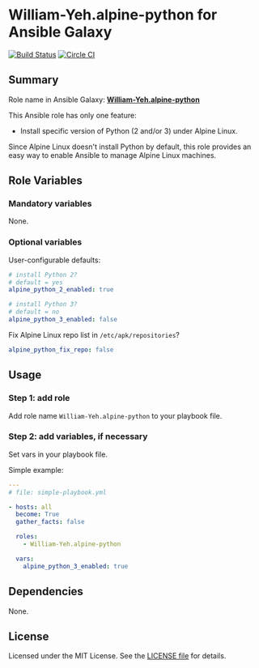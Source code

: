 
William-Yeh.alpine-python for Ansible Galaxy
============

[![Build Status](https://travis-ci.org/William-Yeh/ansible-alpine-python.svg?branch=master)](https://travis-ci.org/William-Yeh/ansible-alpine-python) [![Circle CI](https://circleci.com/gh/William-Yeh/ansible-alpine-python.svg?style=shield)](https://circleci.com/gh/William-Yeh/ansible-alpine-python)


## Summary

Role name in Ansible Galaxy: **[William-Yeh.alpine-python](https://galaxy.ansible.com/William-Yeh/alpine-python/)**

This Ansible role has only one feature:

 - Install specific version of Python (2 and/or 3) under Alpine Linux.

Since Alpine Linux doesn't install Python by default, this role provides an easy way to enable Ansible to manage Alpine Linux machines.


## Role Variables

### Mandatory variables

None.



### Optional variables

User-configurable defaults:

```yaml
# install Python 2?
# default = yes
alpine_python_2_enabled: true

# install Python 3?
# default = no
alpine_python_3_enabled: false
```


Fix Alpine Linux repo list in `/etc/apk/repositories`?

```yaml
alpine_python_fix_repo: false 
```


## Usage


### Step 1: add role

Add role name `William-Yeh.alpine-python` to your playbook file.


### Step 2: add variables, if necessary

Set vars in your playbook file.

Simple example:

```yaml
---
# file: simple-playbook.yml

- hosts: all
  become: True
  gather_facts: false

  roles:
    - William-Yeh.alpine-python

  vars:
    alpine_python_3_enabled: true
```


## Dependencies

None.


## License

Licensed under the MIT License. See the [LICENSE file](LICENSE) for details.
